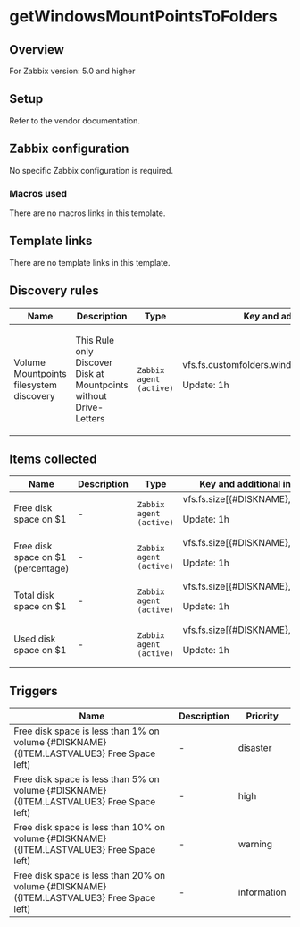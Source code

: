 # getWindowsMountPointsToFolders

## Overview

For Zabbix version: 5.0 and higher

## Setup

Refer to the vendor documentation.

## Zabbix configuration

No specific Zabbix configuration is required.

### Macros used

There are no macros links in this template.

## Template links

There are no template links in this template.

## Discovery rules

|Name|Description|Type|Key and additional info|
|----|-----------|----|----|
|Volume Mountpoints filesystem discovery|<p>This Rule only Discover Disk at Mountpoints without Drive-Letters</p>|`Zabbix agent (active)`|vfs.fs.customfolders.windowsmountpoints.discovery<p>Update: 1h</p>|
## Items collected

|Name|Description|Type|Key and additional info|
|----|-----------|----|----|
|Free disk space on $1|<p>-</p>|`Zabbix agent (active)`|vfs.fs.size[{#DISKNAME},free]<p>Update: 1h</p>|
|Free disk space on $1 (percentage)|<p>-</p>|`Zabbix agent (active)`|vfs.fs.size[{#DISKNAME},pfree]<p>Update: 1h</p>|
|Total disk space on $1|<p>-</p>|`Zabbix agent (active)`|vfs.fs.size[{#DISKNAME},total]<p>Update: 1h</p>|
|Used disk space on $1|<p>-</p>|`Zabbix agent (active)`|vfs.fs.size[{#DISKNAME},used]<p>Update: 1h</p>|
## Triggers

|Name|Description|Priority|
|----|-----------|----|
|Free disk space is less than 1% on volume {#DISKNAME} ({ITEM.LASTVALUE3} Free Space left)|<p>-</p>|disaster|
|Free disk space is less than 5% on volume {#DISKNAME} ({ITEM.LASTVALUE3} Free Space left)|<p>-</p>|high|
|Free disk space is less than 10% on volume {#DISKNAME} ({ITEM.LASTVALUE3} Free Space left)|<p>-</p>|warning|
|Free disk space is less than 20% on volume {#DISKNAME} ({ITEM.LASTVALUE3} Free Space left)|<p>-</p>|information|
